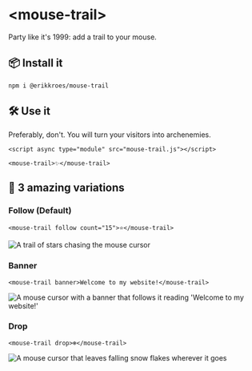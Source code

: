 # <mouse-trail\>

Party like it's 1999: add a trail to your mouse.

## 📦 Install it

```
npm i @erikkroes/mouse-trail
```

## 🛠️ Use it 

Preferably, don't. You will turn your visitors into archenemies.

```
<script async type="module" src="mouse-trail.js"></script>

<mouse-trail>✨</mouse-trail>
```

## 🏅 3 amazing variations

### Follow (Default)

```<mouse-trail follow count="15">⭐</mouse-trail>```

![A trail of stars chasing the mouse cursor](follow.gif)

### Banner

```<mouse-trail banner>Welcome to my website!</mouse-trail>```

![A mouse cursor with a banner that follows it reading 'Welcome to my website!'](banner.gif)

### Drop 

```<mouse-trail drop>❄️</mouse-trail>```

![A mouse cursor that leaves falling snow flakes wherever it goes](drop.gif)